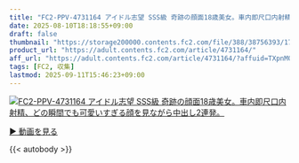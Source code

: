 ```yaml
---
title: "FC2-PPV-4731164 アイドル志望 SSS級 奇跡の顔面18歳美女。車内即尺口内射精、どの瞬間でも可愛いすぎる顔を見ながら中出し2連発。"
date: 2025-08-10T18:18:55+09:00
draft: false
thumbnail: "https://storage200000.contents.fc2.com/file/388/38756393/1753262321.54.png"
product_url: "https://adult.contents.fc2.com/article/4731164/"
aff_url: "https://adult.contents.fc2.com/article/4731164/?affuid=TXpnM01qYzFNalk9"
tags: [FC2, 収集]
lastmod: 2025-09-11T15:46:23+09:00
---
```

[![FC2-PPV-4731164 アイドル志望 SSS級 奇跡の顔面18歳美女。車内即尺口内射精、どの瞬間でも可愛いすぎる顔を見ながら中出し2連発。](https://storage200000.contents.fc2.com/file/388/38756393/1753262321.54.png)](https://adult.contents.fc2.com/article/4731164/?affuid=TXpnM01qYzFNalk9)

[▶︎ 動画を見る](https://adult.contents.fc2.com/article/4731164/?affuid=TXpnM01qYzFNalk9)


{{< autobody >}}
